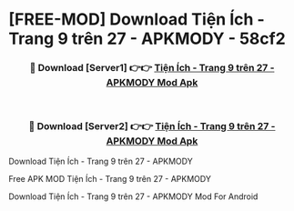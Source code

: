 # [FREE-MOD] Download Tiện Ích - Trang 9 trên 27 - APKMODY - 58cf2


<div align="center">
<h3>🔴 Download [Server1] 👉👉 <a href="https://apk-comot.site?title=Tiện_Ích_-_Trang_9_trên_27_-_APKMODY">Tiện Ích - Trang 9 trên 27 - APKMODY Mod Apk</a></h3><br>

<h3>🔴 Download [Server2] 👉👉 <a href="https://apk-comot.site?title=Tiện_Ích_-_Trang_9_trên_27_-_APKMODY">Tiện Ích - Trang 9 trên 27 - APKMODY Mod Apk</a></h3>
</div>



Download Tiện Ích - Trang 9 trên 27 - APKMODY 

Free APK MOD Tiện Ích - Trang 9 trên 27 - APKMODY 

Download Tiện Ích - Trang 9 trên 27 - APKMODY Mod For Android
